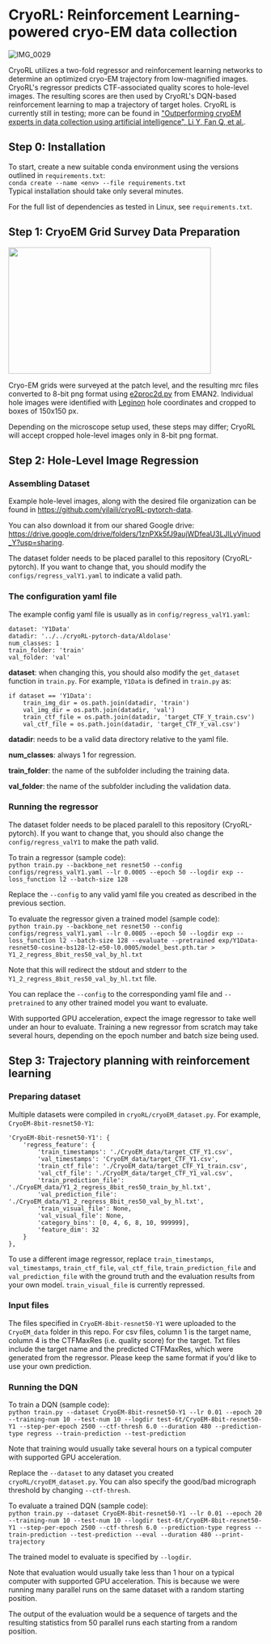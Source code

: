 # CryoRL: Reinforcement Learning-powered cryo-EM data collection

![IMG_0029](https://user-images.githubusercontent.com/109689432/183966746-42acd7a4-f482-4d35-b107-108bfc764c3d.jpg)

CryoRL utilizes a two-fold regressor and reinforcement learning networks to determine an optimized cryo-EM trajectory from low-magnified images. CryoRL's regressor predicts CTF-associated quality scores to hole-level images. The resulting scores are then used by CryoRL's DQN-based reinforcement learning to map a trajectory of target holes. CryoRL is currently still in testing; more can be found in ["Outperforming cryoEM experts in data collection using artificial intelligence", Li Y, Fan Q, et al.](https://www.biorxiv.org/content/10.1101/2022.06.17.496614v1.full).

## Step 0: Installation

To start, create a new suitable conda environment using the versions outlined in `requirements.txt`:  
`conda create --name <env> --file requirements.txt`  
Typical installation should take only several minutes.

For the full list of dependencies as tested in Linux, see `requirements.txt`.

## Step 1: CryoEM Grid Survey Data Preparation


  <img src="https://user-images.githubusercontent.com/109689432/183967204-659c0aa2-34e4-471b-9b85-309b5d7869df.jpg" width="400" height="250">


Cryo-EM grids were surveyed at the patch level, and the resulting mrc files converted to 8-bit png format using [e2proc2d.py](https://blake.bcm.edu/emanwiki/EMAN2/Programs/e2proc2d) from EMAN2. Individual hole images were identified with [Leginon](https://emg.nysbc.org/redmine/projects/leginon/wiki/Leginon_Homepage) hole coordinates and cropped to boxes of 150x150 px.

Depending on the microscope setup used, these steps may differ; CryoRL will accept cropped hole-level images only in 8-bit png format.

## Step 2: Hole-Level Image Regression

### Assembling Dataset

Example hole-level images, along with the desired file organization can be found in https://github.com/yilaili/cryoRL-pytorch-data.

You can also download it from our shared Google drive: https://drive.google.com/drive/folders/1znPXk5fJ9aujWDfeaU3LJlLyVjnuod_Y?usp=sharing.

The dataset folder needs to be placed parallel to this repository (CryoRL-pytorch). If you want to change that, you should modify the `configs/regress_valY1.yaml` to indicate a valid path.

### The configuration yaml file

The example config yaml file is usually as in `config/regress_valY1.yaml`:

```
dataset: 'Y1Data'
datadir: '../../cryoRL-pytorch-data/Aldolase'
num_classes: 1
train_folder: 'train'
val_folder: 'val'
```
**dataset**: when changing this, you should also modify the `get_dataset` function in `train.py`. For example, `Y1Data` is defined in `train.py` as:
```
if dataset == 'Y1Data':
    train_img_dir = os.path.join(datadir, 'train')
    val_img_dir = os.path.join(datadir, 'val')
    train_ctf_file = os.path.join(datadir, 'target_CTF_Y_train.csv')
    val_ctf_file = os.path.join(datadir, 'target_CTF_Y_val.csv')
```

**datadir**: needs to be a valid data directory relative to the yaml file.

**num_classes**: always 1 for regression.

**train_folder**: the name of the subfolder including the training data.

**val_folder**: the name of the subfolder including the validation data.


### Running the regressor

The dataset folder needs to be placed paralell to this repository (CryoRL-pytorch). If you want to change that, you should also change the `config/regress_valY1` to make the path valid.

To train a regressor (sample code):  
``python train.py --backbone_net resnet50 --config configs/regress_valY1.yaml --lr 0.0005 --epoch 50 --logdir exp --loss_function l2 --batch-size 128``

Replace the `--config` to any valid yaml file you created as described in the previous section.

To evaluate the regressor given a trained model (sample code):  
``python train.py --backbone_net resnet50 --config configs/regress_valY1.yaml --lr 0.0005 --epoch 50 --logdir exp --loss_function l2 --batch-size 128 --evaluate --pretrained exp/Y1Data-resnet50-cosine-bs128-l2-e50-l0.0005/model_best.pth.tar > Y1_2_regress_8bit_res50_val_by_hl.txt``

Note that this will redirect the stdout and stderr to the `Y1_2_regress_8bit_res50_val_by_hl.txt` file.

You can replace the `--config` to the corresponding yaml file and `--pretrained` to any other trained model you want to evaluate.

With supported GPU acceleration, expect the image regressor to take well under an hour to evaluate. Training a new regressor from scratch may take several hours, depending on the epoch number and batch size being used.

## Step 3: Trajectory planning with reinforcement learning

### Preparing dataset
Multiple datasets were compiled in `cryoRL/cryoEM_dataset.py`. For example, `CryoEM-8bit-resnet50-Y1`:
```
'CryoEM-8bit-resnet50-Y1': {
    'regress_feature': {
        'train_timestamps': './CryoEM_data/target_CTF_Y1.csv',
        'val_timestamps': 'CryoEM_data/target_CTF_Y1.csv',
        'train_ctf_file': './CryoEM_data/target_CTF_Y1_train.csv',
        'val_ctf_file': './CryoEM_data/target_CTF_Y1_val.csv',
        'train_prediction_file': './CryoEM_data/Y1_2_regress_8bit_res50_train_by_hl.txt',
        'val_prediction_file': './CryoEM_data/Y1_2_regress_8bit_res50_val_by_hl.txt',
        'train_visual_file': None,
        'val_visual_file': None,
        'category_bins': [0, 4, 6, 8, 10, 999999],
        'feature_dim': 32
    }
},
```

To use a different image regressor, replace `train_timestamps`, `val_timestamps`, `train_ctf_file`, `val_ctf_file`, `train_prediction_file` and `val_prediction_file` with the ground truth and the evaluation results from your own model. `train_visual_file` is currently repressed.

### Input files

The files specified in `CryoEM-8bit-resnet50-Y1` were uploaded to the `CryoEM_data` folder in this repo. For csv files, column 1 is the target name, column 4 is the CTFMaxRes (i.e. quality score) for the target. Txt files include the target name and the predicted CTFMaxRes, which were generated from the regressor. Please keep the same format if you'd like to use your own prediction.

### Running the DQN

To train a DQN (sample code):  
``python train.py --dataset CryoEM-8bit-resnet50-Y1 --lr 0.01 --epoch 20 --training-num 10 --test-num 10 --logdir test-6t/CryoEM-8bit-resnet50-Y1 --step-per-epoch 2500 --ctf-thresh 6.0 --duration 480 --prediction-type regress --train-prediction --test-prediction``  

Note that training would usually take several hours on a typical computer with supported GPU acceleration.

Replace the `--dataset` to any dataset you created `cryoRL/cryoEM_dataset.py`. You can also specify the good/bad micrograph threshold by changing `--ctf-thresh`.


To evaluate a trained DQN (sample code):  
``python train.py --dataset CryoEM-8bit-resnet50-Y1 --lr 0.01 --epoch 20 --training-num 10 --test-num 10 --logdir test-6t/CryoEM-8bit-resnet50-Y1 --step-per-epoch 2500 --ctf-thresh 6.0 --prediction-type regress --train-prediction --test-prediction --eval --duration 480 --print-trajectory``

The trained model to evaluate is specified by `--logdir`.

Note that evaluation would usually take less than 1 hour on a typical computer with supported GPU acceleration. This is because we were running many parallel runs on the same dataset with a random starting position.

The output of the evaluation would be a sequence of targets and the resulting statistics from 50 parallel runs each starting from a random position.
